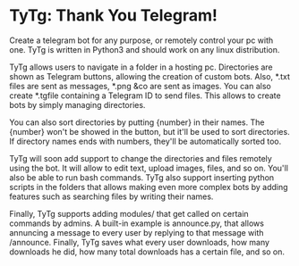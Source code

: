 # TyTg: Thank You Telegram!

Create a telegram bot for any purpose, or remotely control your pc with one. TyTg is written in Python3 and should work on any linux distribution.

TyTg allows users to navigate in a folder in a hosting pc. Directories are shown as Telegram buttons, allowing the creation of custom bots. Also, *.txt files are sent as messages, *.png &co are sent as images. You can also create *.tgfile containing a Telegram ID to send files. This allows to create bots by simply managing directories. 

You can also sort directories by putting {number} in their names. The {number} won't be showed in the button, but it'll be used to sort directories. If directory names ends with numbers, they'll be automatically sorted too.

TyTg will soon add support to change the directories and files remotely using the bot. It will allow to edit text, upload images, files, and so on. You'll also be able to run bash commands. TyTg also support inserting python scripts in the folders that allows making even more complex bots by adding features such as searching files by writing their names.

Finally, TyTg supports adding modules/ that get called on certain commands by admins. A built-in example is announce.py, that allows annuncing a message to every user by replying to that message with /announce. Finally, TyTg saves what every user downloads, how many downloads he did, how many total downloads has a certain file, and so on.
